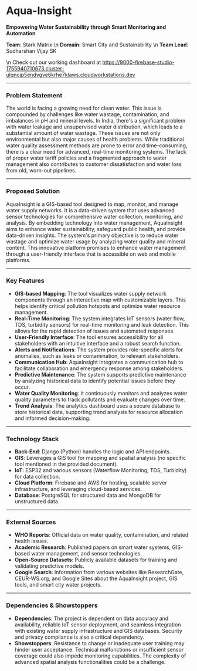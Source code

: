 # Aqua-Insight
**Empowering Water Sustainability through Smart Monitoring and Automation**

**Team**: Stark Matrix \n
**Domain**: Smart City and Sustainability \n
**Team Lead**: Sudharshan Vijay SK

\n Check out our working dashboard at https://9000-firebase-studio-1755940710673.cluster-ulqnojp5endvgve6krhe7klaws.cloudworkstations.dev 

***
### Problem Statement
The world is facing a growing need for clean water. This issue is compounded by challenges like water wastage, contamination, and imbalances in pH and mineral levels. In India, there's a significant problem with water leakage and unsupervised water distribution, which leads to a substantial amount of water wastage. These issues are not only environmental but also major causes of health problems. While traditional water quality assessment methods are prone to error and time-consuming, there is a clear need for advanced, real-time monitoring systems. The lack of proper water tariff policies and a fragmented approach to water management also contributes to customer dissatisfaction and water loss from old, worn-out pipelines.

***
### Proposed Solution
AquaInsight is a GIS-based tool designed to map, monitor, and manage water supply networks. It is a data-driven system that uses advanced sensor technologies for comprehensive water collection, monitoring, and analysis. By embedding technology into water management, AquaInsight aims to enhance water sustainability, safeguard public health, and provide data-driven insights. The system's primary objective is to reduce water wastage and optimize water usage by analyzing water quality and mineral content. This innovative platform promises to enhance water management through a user-friendly interface that is accessible on web and mobile platforms.

***
### Key Features
* **GIS-based Mapping**: The tool visualizes water supply network components through an interactive map with customizable layers. This helps identify critical pollution hotspots and optimize water resource management.
* **Real-Time Monitoring**: The system integrates IoT sensors (water flow, TDS, turbidity sensors) for real-time monitoring and leak detection. This allows for the rapid detection of issues and automated responses.
* **User-Friendly Interface**: The tool ensures accessibility for all stakeholders with an intuitive interface and a robust search function.
* **Alerts and Notifications**: The system provides role-specific alerts for anomalies, such as leaks or contamination, to relevant stakeholders.
* **Communication Hub**: AquaInsight integrates a communication hub to facilitate collaboration and emergency response among stakeholders.
* **Predictive Maintenance**: The system supports predictive maintenance by analyzing historical data to identify potential issues before they occur.
* **Water Quality Monitoring**: It continuously monitors and analyzes water quality parameters to track pollutants and evaluate changes over time.
* **Trend Analysis**: The analytics dashboard uses a secure database to store historical data, supporting trend analysis for resource allocation and informed decision-making.

***
### Technology Stack
* **Back-End**: Django (Python) handles the logic and API endpoints.
* **GIS**: Leverages a GIS tool for mapping and spatial analysis (no specific tool mentioned in the provided document).
* **IoT**: ESP32 and various sensors (Waterflow Monitoring, TDS, Turbidity) for data collection.
* **Cloud Platform**: Firebase and AWS for hosting, scalable server infrastructure, and leveraging cloud-based services.
* **Database**: PostgreSQL for structured data and MongoDB for unstructured data.

***
### External Sources
* **WHO Reports**: Official data on water quality, contamination, and related health issues.
* **Academic Research**: Published papers on smart water systems, GIS-based water management, and sensor technologies.
* **Open-Source Datasets**: Publicly available datasets for training and validating predictive models.
* **Google Search**: Information from various websites like ResearchGate, CEUR-WS.org, and Google Sites about the AquaInsight project, GIS tools, and smart city water projects.

***
### Dependencies & Showstoppers
* **Dependencies**: The project is dependent on data accuracy and availability, reliable IoT sensor deployment, and seamless integration with existing water supply infrastructure and GIS databases. Security and privacy compliance is also a critical dependency.
* **Showstoppers**: Resistance to change or inadequate user training may hinder user acceptance. Technical malfunctions or insufficient sensor coverage could also impede monitoring capabilities. The complexity of advanced spatial analysis functionalities could be a challenge.

